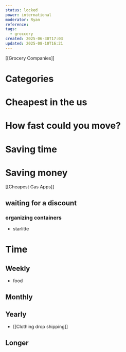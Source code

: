 ```yaml
---
status: locked
power: international
moderator: Ryan
reference: 
tags:
  - groccery
created: 2025-06-30T17:03
updated: 2025-08-10T16:21
---
```

[[Grocery Companies]]

# Categories

# Cheapest in the us
# How fast could you move?
# Saving time


# Saving money
[[Cheapest Gas Apps]]
## waiting for a discount
### organizing containers
- starlitte

# Time
## Weekly
- food
## Monthly
## Yearly
- [[Clothing drop shipping]]
## Longer